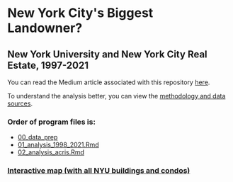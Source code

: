 # New York City's Biggest Landowner?
## New York University and New York City Real Estate, 1997-2021

You can read the Medium article associated with this repository [here](https://jennahgosciak.medium.com/new-york-citys-biggest-landowner-69fac98794fe).

To understand the analysis better, you can view the [methodology and data sources](https://github.com/jennahgosciak/nyu_ownership/blob/main/methodology.md).

### Order of program files is:
* [00_data_prep](https://github.com/jennahgosciak/nyu_ownership/blob/main/00_data_prep.Rmd)
* [01_analysis_1998_2021.Rmd](https://github.com/jennahgosciak/nyu_ownership/blob/main/01_analysis_2001_2021.Rmd)
* [02_analysis_acris.Rmd](https://github.com/jennahgosciak/nyu_ownership/blob/main/02_analysis_acris.Rmd)

### [Interactive map (with all NYU buildings and condos)](https://jennahgosciak.github.io/nyu_ownership/06_WebMap_Comb/)
